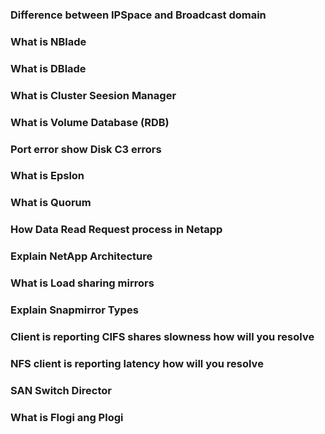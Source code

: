### Difference between IPSpace and Broadcast domain
### What is NBlade
### What is DBlade
### What is Cluster Seesion Manager
### What is Volume Database (RDB)
### Port error show Disk C3 errors
### What is Epslon
### What is Quorum
### How Data Read Request process in Netapp
### Explain NetApp Architecture
### What is Load sharing mirrors
### Explain Snapmirror Types
### Client is reporting CIFS shares slowness how will you resolve
### NFS client is reporting latency how will you resolve
### SAN Switch Director
### What is Flogi ang Plogi

